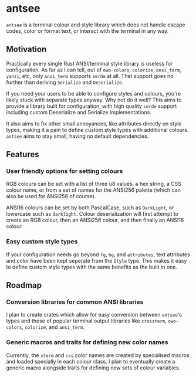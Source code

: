 # antsee

`antsee` is a terminal colour and style library which does not handle escape codes, color or format text, or interact with the terminal in any way. 

## Motivation 
Practically every single Rust ANSI/terminal style library is useless for configuration. As far as I can tell, out of `owo-colors`, `colorize`, `ansi_term`, `yansi`, etc, only `ansi_term` supports `serde` at all. That support goes no further than deriving `Serialize` and `Deserialize`.

If you need your users to be able to configure styles and colours, you're likely stuck with separate types anyway. Why not do it well? This aims to provide
a library built for configuration, with high quality `serde` support including custom Deserialize and Serialize implementations.

It also aims to fix other small annoyances, like attributes directly on style types, making it a pain to define custom style types with 
additional colours. `antsee` aims to stay small, having no default dependencies. 

## Features

### User friendly options for setting colours
RGB colours can be set with a list of three u8 values, a hex string, a CSS colour name, or from a set of names for the ANSI256 palette (which can also be used for ANSI256 of course).

ANSI16 colours can be set by both PascalCase, such as `DarkLight`, or lowercase such as `darklight`. Colour deserialization will first attempt to create an 
RGB colour, then an ANSI256 colour, and then finally an ANSI16 colour. 

### Easy custom style types 
If your configuration needs go beyond `fg`, `bg`, and `attributes`, text attributes and color have been kept seperate from the `Style` type. This makes it easy to define custom style types with the same benefits as the built in one.

## Roadmap

### Conversion libraries for common ANSI libraries
I plan to create crates which allow for easy conversion between `antsee`'s types and those of popular terminal output libraries like `crossterm`, `owo-colors`, `colorize`, and `ansi_term`. 

### Generic macros and traits for defining new color names
Currently, the `xterm` and `css` color names are created by specialised macros and loaded specially in each colour class. I plan to eventually create a generic 
macro alongside traits for defining new sets of colour variables.

